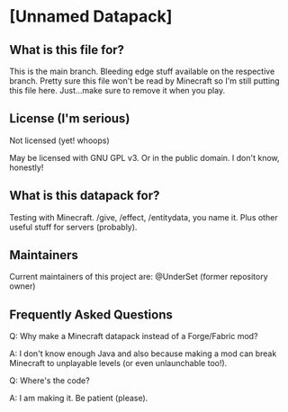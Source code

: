 # [Unnamed Datapack]

## What is this file for?
This is the main branch. Bleeding edge stuff available on the respective branch.
Pretty sure this file won't be read by Minecraft so I'm still putting this file here. Just...make sure to remove it when you play.

## License (I'm serious)
Not licensed (yet! whoops)

May be licensed with GNU GPL v3. Or in the public domain. I don't know, honestly!

## What is this datapack for?
Testing with Minecraft. /give, /effect, /entitydata, you name it. Plus other useful stuff for servers (probably).

## Maintainers
Current maintainers of this project are:
   @UnderSet (former repository owner)

## Frequently Asked Questions
Q: Why make a Minecraft datapack instead of a Forge/Fabric mod?

A: I don't know enough Java and also because making a mod can break Minecraft to unplayable levels (or even unlaunchable too!).

Q: Where's the code?

A: I am making it. Be patient (please).